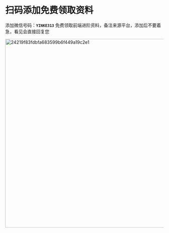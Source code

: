 <h1>扫码添加免费领取资料</h1>

添加微信号码：**`YINKE313`** 免费领取前端进阶资料，备注来源平台，添加后不要着急，看见会直接回复您

<img width="600" alt="24219f83fdbfa683599b6f449a19c2e1" src="https://github.com/user-attachments/assets/94b0bb6f-ed2a-4d3d-be3a-aa62f10733d2" />
